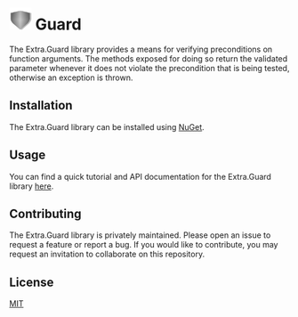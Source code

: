# <img src="logo.svg" width=40, height=40> Guard

The Extra.Guard library provides a means for verifying preconditions on function
arguments. The methods exposed for doing so return the validated parameter
whenever it does not violate the precondition that is being tested, otherwise an
exception is thrown.

## Installation

The Extra.Guard library can be installed using
[NuGet](https://www.nuget.org/packages/Extra.Guard/).

## Usage

You can find a quick tutorial and API documentation for the Extra.Guard library
[here](https://jeffrey-w.github.io/Extra.Guard/`).

## Contributing

The Extra.Guard library is privately maintained. Please open an issue to request
a feature or report a bug. If you would like to contribute, you may request an
invitation to collaborate on this repository.

## License

[MIT](LICENSE.md)